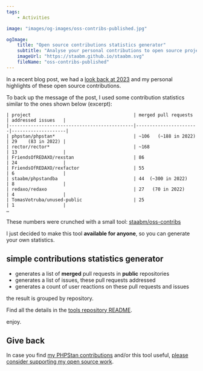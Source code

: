 ```yaml
---
tags:
    - Activities

image: "images/og-images/oss-contribs-published.jpg"

ogImage:
    title: "Open source contributions statistics generator"
    subtitle: "Analyse your personal contributions to open source projects"
    imageUrl: "https://staabm.github.io/staabm.svg"
    fileName: "oss-contribs-published"
---
```


In a recent blog post, we had a [look back at 2023](https://staabm.github.io/2023/12/07/contribution-summary-2023.html) and my personal highlights of these open source contributions.

To back up the message of the post, I used some contribution statistics similar to the ones shown below (excerpt):

```
| project                                      | merged pull requests  | addressed issues   |
|----------------------------------------------|-----------------------|--------------------|
| phpstan/phpstan*                             | ~106   (~188 in 2022) | 29    (83 in 2022) |
| rector/rector*                               | ~168                  | 13                 |
| FriendsOfREDAXO/rexstan                      | 86                    | 24                 |
| FriendsOfREDAXO/rexfactor                    | 55                    | 6                  |
| staabm/phpstandba                            | 44  (~300 in 2022)    | 8                  |
| redaxo/redaxo                                | 27   (70 in 2022)     | 4                  |
| TomasVotruba/unused-public                   | 25                    | 1                  |
…
```

These numbers were crunched with a small tool: [staabm/oss-contribs](https://github.com/staabm/oss-contribs)

I just decided to make this tool **available for anyone**, so you can generate your own statistics.

## simple contributions statistics generator

- generates a list of **merged** pull requests in **public** repositories
- generates a list of issues, these pull requests addressed
- generates a count of user reactions on these pull requests and issues

the result is grouped by repository.

Find all the details in the [tools repository README](https://github.com/staabm/oss-contribs/blob/main/README.md).

enjoy.

## Give back

In case you find [my PHPStan contributions](https://github.com/phpstan/phpstan-src/pulls?q=is%3Apr+sort%3Aupdated-desc+author%3Astaabm+is%3Amerged) and/or this tool useful, [please consider supporting my open source work](https://github.com/sponsors/staabm).
